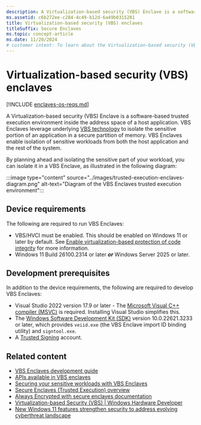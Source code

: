 ```yaml
---
description: A Virtualization-based security (VBS) Enclave is a software-based trusted execution environment inside the address space of a host application.
ms.assetid: c6b272ee-c284-4c49-b12d-6a49b0315281
title: Virtualization-based security (VBS) enclaves
titleSuffix: Secure Enclaves
ms.topic: concept-article
ms.date: 11/20/2024
# customer intent: To learn about the Virtualization-based security (VBS) Enclaves feature in Windows.
---
```


# Virtualization-based security (VBS) enclaves

[!INCLUDE [enclaves-os-reqs.md](../includes/enclaves-os-reqs.md)]

A Virtualization-based security (VBS) Enclave is a software-based trusted execution environment inside the address space of a host application. VBS Enclaves leverage underlying [VBS technology](/windows-hardware/design/device-experiences/oem-vbs) to isolate the sensitive portion of an application in a secure partition of memory. VBS Enclaves enable isolation of sensitive workloads from both the host application and the rest of the system.

By planning ahead and isolating the sensitive part of your workload, you can isolate it in a VBS Enclave, as illustrated in the following diagram:

:::image type="content" source="../images/trusted-execution-enclaves-diagram.png" alt-text="Diagram of the VBS Enclaves trusted execution environment":::

## Device requirements

The following are required to run VBS Enclaves:

- VBS/HVCI must be enabled. This should be enabled on Windows 11 or later by default. See [Enable virtualization-based protection of code integrity](/windows/security/hardware-security/enable-virtualization-based-protection-of-code-integrity) for more information.
- Windows 11 Build 26100.2314 or later ***or*** Windows Server 2025 or later.

## Development prerequisites

In addition to the device requirements, the following are required to develop VBS Enclaves:

- Visual Studio 2022 version 17.9 or later - The [Microsoft Visual C++ compiler (MSVC)](/cpp/build/reference/compiling-a-c-cpp-program) is required. Installing Visual Studio simplifies this.
- The [Windows Software Development Kit (SDK)](https://developer.microsoft.com/windows/downloads/windows-sdk/) version 10.0.22621.3233 or later, which provides `veiid.exe` (the VBS Enclave import ID binding utility) and `signtool.exe`.
- A [Trusted Signing](https://azure.microsoft.com/products/trusted-signing) account.

## Related content

- [VBS Enclaves development guide](vbs-enclaves-dev-guide.md)
- [APIs available in VBS enclaves](available-in-enclaves.md)
- [Securing your sensitive workloads with VBS Enclaves](https://aka.ms/VBSEnclavesBlog)
- [Secure Enclaves (Trusted Execution) overview](enclaves.md)
- [Always Encrypted with secure enclaves documentation](/azure/azure-sql/database/always-encrypted-with-secure-enclaves-landing)
- [Virtualization-based Security (VBS) | Windows Hardware Developer](/windows-hardware/design/device-experiences/oem-vbs)
- [New Windows 11 features strengthen security to address evolving cyberthreat landscape](https://www.microsoft.com/security/blog/2024/05/20/new-windows-11-features-strengthen-security-to-address-evolving-cyberthreat-landscape/)

